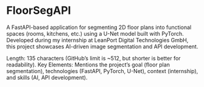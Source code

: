 # FloorSegAPI
A FastAPI-based application for segmenting 2D floor plans into functional spaces (rooms, kitchens, etc.) using a U-Net model built with PyTorch. Developed during my internship at LeanPort Digital Technologies GmbH, this project showcases AI-driven image segmentation and API development.

Length: 135 characters (GitHub’s limit is ~512, but shorter is better for readability).
Key Elements: Mentions the project’s goal (floor plan segmentation), technologies (FastAPI, PyTorch, U-Net), context (internship), and skills (AI, API development).
